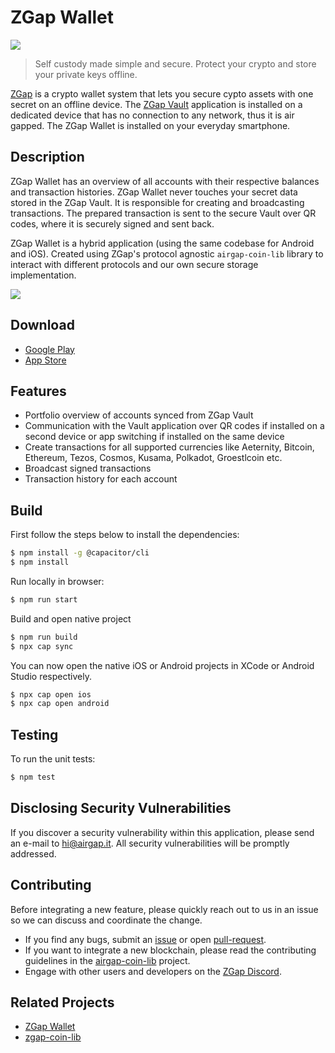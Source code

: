 # ZGap Wallet

<p align="left">
    <img src="./banner.png" />
</p>

> Self custody made simple and secure. Protect your crypto and store your private keys offline.

[ZGap](https://zgapwallet.zarclays.com) is a crypto wallet system that lets you secure cypto assets with one secret on an offline device. The [ZGap Vault](https://github.com/zarclays/zgap-vault) application is installed on a dedicated device that has no connection to any network, thus it is air gapped. The ZGap Wallet is installed on your everyday smartphone.

## Description

ZGap Wallet has an overview of all accounts with their respective balances and transaction histories. ZGap Wallet never touches your secret data stored in the ZGap Vault. It is responsible for creating and broadcasting transactions. The prepared transaction is sent to the secure Vault over QR codes, where it is securely signed and sent back.

ZGap Wallet is a hybrid application (using the same codebase for Android and iOS). Created using ZGap's protocol agnostic `airgap-coin-lib` library to interact with different protocols and our own secure storage implementation.

<p align="left">
    <img src="./devices.png" />
</p>

## Download

- [Google Play](https://play.google.com/store/apps/details?id=com.zgap.wallet)
- [App Store](https://itunes.apple.com/us/app/zgap-wallet/id1420996542?l=de&ls=1&mt=8)

## Features

- Portfolio overview of accounts synced from ZGap Vault
- Communication with the Vault application over QR codes if installed on a second device or app switching if installed on the same device
- Create transactions for all supported currencies like Aeternity, Bitcoin, Ethereum, Tezos, Cosmos, Kusama, Polkadot, Groestlcoin etc.
- Broadcast signed transactions
- Transaction history for each account

## Build

First follow the steps below to install the dependencies:

```bash
$ npm install -g @capacitor/cli
$ npm install
```

Run locally in browser:

```bash
$ npm run start
```

Build and open native project

```bash
$ npm run build
$ npx cap sync
```

You can now open the native iOS or Android projects in XCode or Android Studio respectively.

```bash
$ npx cap open ios
$ npx cap open android
```

## Testing

To run the unit tests:

```bash
$ npm test
```

## Disclosing Security Vulnerabilities

If you discover a security vulnerability within this application, please send an e-mail to hi@airgap.it. All security vulnerabilities will be promptly addressed.

## Contributing

Before integrating a new feature, please quickly reach out to us in an issue so we can discuss and coordinate the change.

- If you find any bugs, submit an [issue](../../issues) or open [pull-request](../../pulls).
- If you want to integrate a new blockchain, please read the contributing guidelines in the [airgap-coin-lib](https://github.com/zarclays/zgap-coin-lib) project.
- Engage with other users and developers on the [ZGap Discord](https://discord.gg/gnWqCQsteh).

## Related Projects

- [ZGap Wallet](https://github.com/zarclays/zgap-wallet)
- [zgap-coin-lib](https://github.com/zarclays/zgap-coin-lib)



